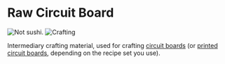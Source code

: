 # Raw Circuit Board

![Not sushi.](oredict:oc:rawCircuitBoard)
![Crafting](img/rawCB.png)

Intermediary crafting material, used for crafting [circuit boards](circuitBoard.md) (or [printed circuit boards](printedCircuitBoard.md), depending on the recipe set you use).
